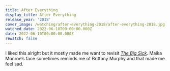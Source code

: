 ```yaml
---
title: After Everything
display_title: After Everything
release_year: '2018'
cover_image: /watching/after-everything-2018/after-everything-2018.jpg
watched_date: 2022-06-10T00:00:00.000Z
date: 2022-06-10T00:00:00.000Z
rewatch: false
---
```

I liked this alright but it mostly made me want to revisit [_The Big Sick_](https://letterboxd.com/film/the-big-sick/). Maika Monroe’s face sometimes reminds me of Brittany Murphy and that made me feel sad.
